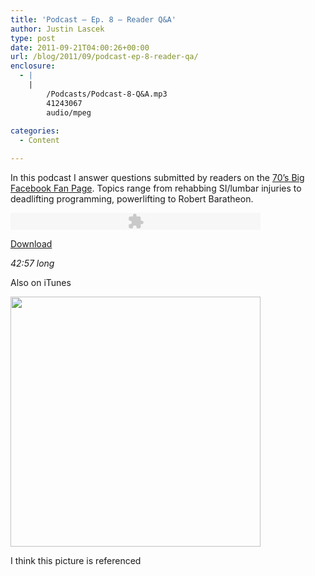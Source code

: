 ```yaml
---
title: 'Podcast – Ep. 8 – Reader Q&A'
author: Justin Lascek
type: post
date: 2011-09-21T04:00:26+00:00
url: /blog/2011/09/podcast-ep-8-reader-qa/
enclosure:
  - |
    |
        /Podcasts/Podcast-8-Q&A.mp3
        41243067
        audio/mpeg
        
categories:
  - Content

---
```

In this podcast I answer questions submitted by readers on the <a href="http://www.facebook.com/70sBig" target="_blank">70&#8217;s Big Facebook Fan Page</a>. Topics range from rehabbing SI/lumbar injuries to deadlifting programming, powerlifting to Robert Baratheon.
  

  


<embed type="application/x-shockwave-flash" flashvars="audioUrl=/Podcasts/Podcast-8-Q&#038;A.mp3" src="http://www.google.com/reader/ui/3523697345-audio-player.swf" width="400" height="27" quality="best">
</embed>


  
[Download][1]
  
_42:57 long_
  
Also on iTunes
  


<div id="attachment_5425" style="width: 410px" class="wp-caption aligncenter">
  <a href="/2011/09/if-sample-jon.jpg"><img aria-describedby="caption-attachment-5425" data-attachment-id="5425" data-permalink="/blog/2011/09/podcast-ep-8-reader-qa/if-sample-jon/" data-orig-file="/2011/09/if-sample-jon.jpg" data-orig-size="400,400" data-comments-opened="1" data-image-meta="{&quot;aperture&quot;:&quot;0&quot;,&quot;credit&quot;:&quot;&quot;,&quot;camera&quot;:&quot;&quot;,&quot;caption&quot;:&quot;&quot;,&quot;created_timestamp&quot;:&quot;0&quot;,&quot;copyright&quot;:&quot;&quot;,&quot;focal_length&quot;:&quot;0&quot;,&quot;iso&quot;:&quot;0&quot;,&quot;shutter_speed&quot;:&quot;0&quot;,&quot;title&quot;:&quot;&quot;}" data-image-title="if-sample-jon" data-image-description="" data-medium-file="/2011/09/if-sample-jon.jpg" data-large-file="/2011/09/if-sample-jon.jpg" src="/2011/09/if-sample-jon.jpg" alt="" title="if-sample-jon" width="400" height="400" class="size-full wp-image-5425" /></a>
  
  <p id="caption-attachment-5425" class="wp-caption-text">
    I think this picture is referenced
  </p>
</div>

 [1]: /Podcasts/Podcast-8-Q&A.mp3
